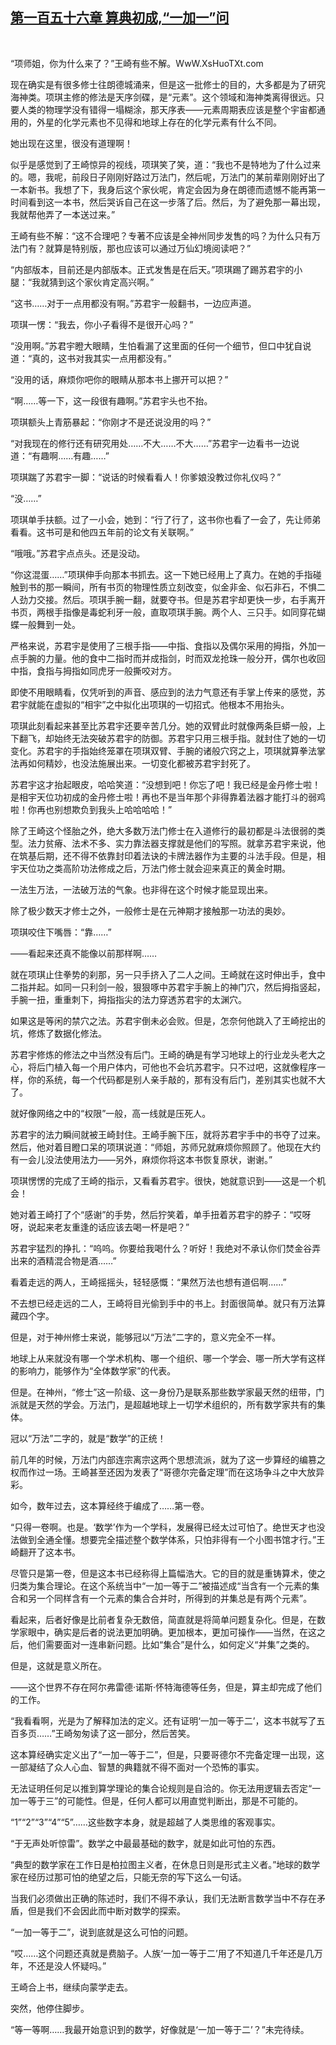## [第一百五十六章 算典初成,“一加一”问](https://www.xxbiquge.com/11_11207/9051854.html)
﻿

  “项师姐，你为什么来了？”王崎有些不解。WwW.XsHuoTXt.com

  现在确实是有很多修士往朗德城涌来，但是这一批修士的目的，大多都是为了研究海神类。项琪主修的修法是天序剑碟，是“元素”。这个领域和海神类离得很远。只要人类的物理学没有错得一塌糊涂，那天序表——元素周期表应该是整个宇宙都通用的，外星的化学元素也不见得和地球上存在的化学元素有什么不同。

  她出现在这里，很没有道理啊！

  似乎是感觉到了王崎惊异的视线，项琪笑了笑，道：“我也不是特地为了什么过来的。嗯，我呢，前段日子刚刚好路过万法门，然后呢，万法门的某前辈刚刚好出了一本新书。我想了下，我身后这个家伙呢，肯定会因为身在朗德而遗憾不能再第一时间看到这一本书，然后哭诉自己在这一步落了后。然后，为了避免那一幕出现，我就帮他弄了一本送过来。”

  王崎有些不解：“这不合理吧？专著不应该是全神州同步发售的吗？为什么只有万法门有？就算是特别版，那也应该可以通过万仙幻境阅读吧？”

  “内部版本，目前还是内部版本。正式发售是在后天。”项琪踢了踢苏君宇的小腿：“我就猜到这个家伙肯定高兴啊。”

  “这书……对于一点用都没有啊。”苏君宇一般翻书，一边应声道。

  项琪一愣：“我去，你小子看得不是很开心吗？”

  “没用啊。”苏君宇瞪大眼睛，生怕看漏了这里面的任何一个细节，但口中犹自说道：“真的，这书对我其实一点用都没有。”

  “没用的话，麻烦你吧你的眼睛从那本书上挪开可以把？”

  “啊……等一下，这一段很有趣啊。”苏君宇头也不抬。

  项琪额头上青筋暴起：“你刚才不是还说没用的吗？”

  “对我现在的修行还有研究用处……不大……不大……”苏君宇一边看书一边说道：“有趣啊……有趣……”

  项琪踹了苏君宇一脚：“说话的时候看看人！你爹娘没教过你礼仪吗？”

  “没……”

  项琪单手扶额。过了一小会，她到：“行了行了，这书你也看了一会了，先让师弟看看。这书可是和他四五年前的论文有关联啊。”

  “哦哦。”苏君宇点点头。还是没动。

  “你这混蛋……”项琪伸手向那本书抓去。这一下她已经用上了真力。在她的手指碰触到书的那一瞬间，所有书页的物理性质立刻改变，似金非金、似石非石，不惧二人劲力交接。然后。项琪手腕一翻，就要夺书。但是苏君宇却更快一步，右手离开书页，两根手指像是毒蛇利牙一般，直取项琪手腕。两个人、三只手。如同穿花蝴蝶一般舞到一处。

  严格来说，苏君宇是使用了三根手指——中指、食指以及偶尔采用的拇指，外加一点手腕的力量。他的食中二指时而并成指剑，时而双龙抢珠一般分开，偶尔也收回中指，食指与拇指如同虎牙一般撕咬对方。

  即使不用眼睛看，仅凭听到的声音、感应到的法力气意还有手掌上传来的感觉，苏君宇就能在虚拟的“相宇”之中拟化出项琪的一切招式。他根本不用抬头。

  项琪此刻看起来甚至比苏君宇还要辛苦几分。她的双臂此时就像两条巨蟒一般，上下翻飞，却始终无法突破苏君宇的防御。苏君宇只用三根手指。就封住了她的一切变化。苏君宇的手指始终笼罩在项琪双臂、手腕的诸般穴窍之上，项琪就算拳法掌法再如何精妙，也没法施展出来。一切变化都被苏君宇封死了。

  苏君宇这才抬起眼皮，哈哈笑道：“没想到吧！你忘了吧！我已经是金丹修士啦！是相宇天位功初成的金丹修士啦！再也不是当年那个非得靠着法器才能打斗的弱鸡啦！你再也别想欺负到我头上哈哈哈哈！”

  除了王崎这个怪胎之外，绝大多数万法门修士在入道修行的最初都是斗法很弱的类型。法力贫瘠、法术不多、实力靠法器支撑就是他们的写照。就拿苏君宇来说，他在筑基后期，还不得不依靠封印着法诀的卡牌法器作为主要的斗法手段。但是，相宇天位功之类高阶功法修成之后，万法门修士就会迎来真正的黄金时期。

  一法生万法，一法破万法的气象。也非得在这个时候才能显现出来。

  除了极少数天才修士之外，一般修士是在元神期才接触那一功法的奥妙。

  项琪咬住下嘴唇：“靠……”

  ——看起来还真不能像以前那样啊……

  就在项琪止住拳势的刹那，另一只手挤入了二人之间。王崎就在这时伸出手，食中二指并起。如同一只利剑一般，狠狠啄中苏君宇手腕上的神门穴，然后拇指竖起，手腕一扭，重重刺下，拇指指尖的法力穿透苏君宇的太渊穴。

  如果这是等闲的禁穴之法。苏君宇倒未必会败。但是，怎奈何他跳入了王崎挖出的坑，修炼了数据化修法。

  苏君宇修炼的修法之中当然没有后门。王崎的确是有学习地球上的行业龙头老大之心，将后门植入每一个用户体内，可他也不会坑苏君宇。只不过吧，这就像程序一样，你的系统，每一个代码都是别人亲手敲的，那有没有后门，差别其实也就不大了。

  就好像网络之中的“权限”一般，高一线就是压死人。

  苏君宇的法力瞬间就被王崎封住。王崎手腕下压，就将苏君宇手中的书夺了过来。然后，他对着目瞪口呆的项琪说道：“师姐，苏师兄就麻烦你照顾了。他现在大约有一会儿没法使用法力——另外，麻烦你将这本书恢复原状，谢谢。”

  项琪愣愣的完成了王崎的指示，又看看苏君宇。很快，她就意识到——这是一个机会！

  她对着王崎打了个“感谢”的手势，然后狞笑着，单手扭着苏君宇的脖子：“哎呀呀，说起来老友重逢的话应该去喝一杯是吧？”

  苏君宇猛烈的挣扎：“呜呜。你要给我喝什么？听好！我绝对不承认你们焚金谷弄出来的酒精混合物是酒……”

  看着走远的两人，王崎摇摇头，轻轻感慨：“果然万法也想有道侣啊……”

  不去想已经走远的二人，王崎将目光偷到手中的书上。封面很简单。就只有万法算藏四个字。

  但是，对于神州修士来说，能够冠以“万法”二字的，意义完全不一样。

  地球上从来就没有哪一个学术机构、哪一个组织、哪一个学会、哪一所大学有这样的影响力，能够作为“全体数学家”的代表。

  但是。在神州，“修士”这一阶级、这一身份乃是联系那些数学家最天然的纽带，门派就是天然的学会。万法门，是超越地球上一切学术组织的，所有数学家共有的集体。

  冠以“万法”二字的，就是“数学”的正统！

  前几年的时候，万法门内部连宗离宗这两个思想流派，就为了这一步算经的编篡之权而作过一场。王崎甚至还因为发表了“哥德尔完备定理”而在这场争斗之中大放异彩。

  如今，数年过去，这本算经终于编成了……第一卷。

  “只得一卷啊。也是。‘数学’作为一个学科，发展得已经太过可怕了。绝世天才也没法做到全通全懂。想要完全描述整个数学体系，只怕非得有一个小图书馆才行。”王崎翻开了这本书。

  尽管只是第一卷，但是这本书已经称得上篇幅浩大。它的目的就是重铸算术，使之归类为集合理论。在这个系统当中“一加一等于二”被描述成“当含有一个元素的集合和另一个同样含有一个元素的集合合并时，所得到的并集总是有两个元素”。

  看起来，后者好像是比前者复杂无数倍，简直就是将简单问题复杂化。但是，在数学家眼中，确实是后者的说法更加明确。更加根本，更加可操作——当然，在这之后，他们需要面对一连串新问题。比如“集合”是什么，如何定义“并集”之类的。

  但是，这就是意义所在。

  ——这个世界不存在阿尔弗雷德·诺斯·怀特海德等任务，但是，算主却完成了他们的工作。

  “我看看啊，光是为了解释加法的定义。还有证明‘一加一等于二’，这本书就写了五百多页……”王崎匆匆读了这一部分，然后苦笑。

  这本算经确实定义出了“一加一等于二”，但是，只要哥德尔不完备定理一出现，这一部凝结了众人心血、智慧的典籍就不得不面对一个恐怖的事实。

  无法证明任何足以推到算学理论的集合论规则是自洽的。你无法用逻辑去否定“一加一等于三”的可能性。但是，任何人都可以用直觉判断出，那是不可能的。

  “1”“2”“3”“4”“5”……这些数字本身，就是超越了人类思维的客观事实。

  “于无声处听惊雷”。数学之中最最基础的数字，就是如此可怕的东西。

  “典型的数学家在工作日是柏拉图主义者，在休息日则是形式主义者。”地球的数学家在经历过那可怕的绝望之后，只能无奈的写下这么一句话。

  当我们必须做出正确的陈述时，我们不得不承认，我们无法断言数学当中不存在矛盾，但是我们不会因此而中断对数学的探索。

  “一加一等于二”，说到底就是这么可怕的问题。

  “哎……这个问题还真就是费脑子。人族‘一加一等于二’用了不知道几千年还是几万年，不还是没人怀疑吗。”

  王崎合上书，继续向蒙学走去。

  突然，他停住脚步。

  “等一等啊……我最开始意识到的数学，好像就是‘一加一等于二’？”未完待续。

